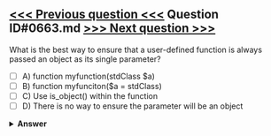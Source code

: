 [<<< Previous question <<<](0662.md)   Question ID#0663.md   [>>> Next question >>>](0664.md)
---

What is the best way to ensure that a user-defined function is always passed an object as its single parameter?

- [ ] A) function myfunction(stdClass $a)
- [ ] B) function myfunciton($a = stdClass)
- [ ] C) Use is_object() within the function
- [ ] D) There is no way to ensure the parameter will be an object

<details><summary><b>Answer</b></summary>
<p>
  Answer: <strong>A</strong>
</p>
</details>
